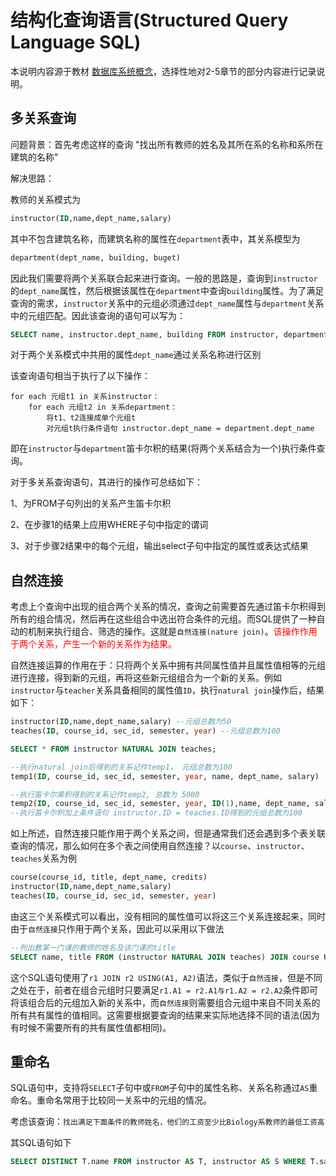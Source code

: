 # 结构化查询语言(Structured Query Language SQL)

本说明内容源于教材 [数据库系统概念](https://study.guoch.xyz/Books/%E6%9C%BA%E6%A2%B0%E5%B7%A5%E4%B8%9A%E5%87%BA%E7%89%88%E7%A4%BE%E9%BB%91%E7%9A%AE%E4%B9%A6/%E6%95%B0%E6%8D%AE%E5%BA%93%E7%B3%BB%E7%BB%9F%E6%A6%82%E5%BF%B5%20%20%E5%8E%9F%E4%B9%A6%E7%AC%AC6%E7%89%88_13013764.pdf?preview)，选择性地对2-5章节的部分内容进行记录说明。

## 多关系查询
问题背景：首先考虑这样的查询 "找出所有教师的姓名及其所在系的名称和系所在建筑的名称"

解决思路：

教师的关系模式为
```sql
instructor(ID,name,dept_name,salary)
```
其中不包含建筑名称，而建筑名称的属性在`department`表中，其关系模型为
```sql
department(dept_name, building, buget)
```
因此我们需要将两个关系联合起来进行查询。一般的思路是，查询到`instructor`的`dept_name`属性，然后根据该属性在`department`中查询`building`属性。为了满足查询的需求，`instructor`关系中的元组必须通过`dept_name`属性与`department`关系中的元组匹配。因此该查询的语句可以写为：
```sql
SELECT name, instructor.dept_name, building FROM instructor, department WHERE instructor.dept_name = department.dept_name;
```
对于两个关系模式中共用的属性`dept_name`通过关系名称进行区别

该查询语句相当于执行了以下操作：
```
for each 元组t1 in 关系instructor：
    for each 元组t2 in 关系department：
        将t1、t2连接成单个元组t
        对元组t执行条件语句 instructor.dept_name = department.dept_name
```
即在`instructor`与`department`笛卡尔积的结果(将两个关系结合为一个)执行条件查询。

对于多关系查询语句，其进行的操作可总结如下：

1、为FROM子句列出的关系产生笛卡尔积

2、在步骤1的结果上应用WHERE子句中指定的谓词

3、对于步骤2结果中的每个元组，输出select子句中指定的属性或表达式结果


## 自然连接
考虑上个查询中出现的组合两个关系的情况，查询之前需要首先通过笛卡尔积得到所有的组合情况，然后再在这些组合中选出符合条件的元组。而SQL提供了一种自动的机制来执行组合、筛选的操作。这就是`自然连接(nature join)`。<font color=#FF000>该操作作用于两个关系，产生一个新的关系作为结果。</font>

自然连接运算的作用在于：只将两个关系中拥有共同属性值并且属性值相等的元组进行连接，得到新的元组，再将这些新元组组合为一个新的关系。例如`instructor`与`teacher`关系具备相同的属性值`ID`，执行`natural join`操作后，结果如下：
```sql
instructor(ID,name,dept_name,salary) --元组总数为50
teaches(ID, course_id, sec_id, semester, year) --元组总数为100

SELECT * FROM instructor NATURAL JOIN teaches;

--执行natural join后得到的关系记作temp1， 元组总数为100
temp1(ID, course_id, sec_id, semester, year, name, dept_name, salary)

--执行笛卡尔乘积得到的关系记作temp2, 总数为 5000
temp2(ID, course_id, sec_id, semester, year, ID(1),name, dept_name, salary)
--执行笛卡尔积加上条件语句 instructor.ID = teaches.ID得到的元组总数为100
```

如上所述，自然连接只能作用于两个关系之间，但是通常我们还会遇到多个表关联查询的情况，那么如何在多个表之间使用自然连接？以`course`、`instructor`、`teaches`关系为例
```sql
course(course_id, title, dept_name, credits)
instructor(ID,name,dept_name,salary)
teaches(ID, course_id, sec_id, semester, year)
```
由这三个关系模式可以看出，没有相同的属性值可以将这三个关系连接起来，同时由于`自然连接`只作用于两个关系，因此可以采用以下做法
```sql
--列出教某一门课的教师的姓名及该门课的title
SELECT name, title FROM (instructor NATURAL JOIN teaches) JOIN course USING(course_id);
```
这个SQL语句使用了`r1 JOIN r2 USING(A1, A2)`语法，类似于`自然连接`，但是不同之处在于，前者在组合元组时只要满足`r1.A1 = r2.A1与r1.A2 = r2.A2`条件即可将该组合后的元组加入新的关系中，而`自然连接`则需要组合元组中来自不同关系的所有共有属性的值相同。这需要根据要查询的结果来实际地选择不同的语法(因为有时候不需要所有的共有属性值都相同)。


## 重命名
SQL语句中，支持将`SELECT`子句中或`FROM`子句中的属性名称、关系名称通过`AS`重命名。重命名常用于比较同一关系中的元组的情况。

考虑该查询：`找出满足下面条件的教师姓名，他们的工资至少比Biology系教师的最低工资高`

其SQL语句如下
```sql
SELECT DISTINCT T.name FROM instructor AS T, instructor AS S WHERE T.salary > S.salary AND S.dept_name = 'Biology'
```